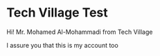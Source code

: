# Tech Village Test

Hi! Mr. Mohamed Al-Mohammadi from Tech Village

I assure you that this is my account too
